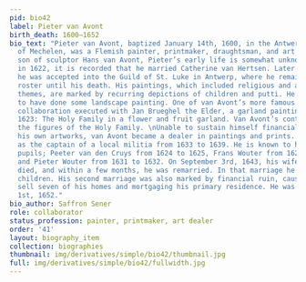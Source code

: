 ```yaml
---
pid: bio42
label: Pieter van Avont
birth_death: 1600–1652
bio_text: "Pieter van Avont, baptized January 14th, 1600, in the Antwerp province
  of Mechelen, was a Flemish painter, printmaker, draughtsman, and art dealer. The
  son of sculptor Hans van Avont, Pieter’s early life is somewhat unknown. However,
  in 1622, it is recorded that he married Catherine van Hertsen. Later that year,
  he was accepted into the Guild of St. Luke in Antwerp, where he remained on the
  roster until his death. His paintings, which included religious and allegorical
  themes, are marked by recurring depictions of children and putti. He is also known
  to have done some landscape painting. One of van Avont’s more famous pieces is a
  collaboration executed with Jan Brueghel the Elder, a garland painting created in
  1623: The Holy Family in a flower and fruit garland. Van Avont’s contribution were
  the figures of the Holy Family. \nUnable to sustain himself financially through
  his own artworks, van Avont became a dealer in paintings and prints. He also served
  as the captain of a local militia from 1633 to 1639. He is known to have had three
  pupils; Peeter van den Cruys from 1624 to 1625, Frans Wouter from 1629 to 1634,
  and Pieter Wouter from 1631 to 1632. On September 3rd, 1643, his wife Catherine
  died, and within a few months, he was remarried. In that marriage he fathered five
  children. His second marriage was also marked by financial ruin, causing him to
  sell seven of his homes and mortgaging his primary residence. He was buried on November
  1st, 1652."
bio_author: Saffron Sener
role: collaborator
status_profession: painter, printmaker, art dealer
order: '41'
layout: biography_item
collection: biographies
thumbnail: img/derivatives/simple/bio42/thumbnail.jpg
full: img/derivatives/simple/bio42/fullwidth.jpg
---
```

